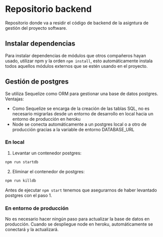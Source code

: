 # Repositorio backend 
Repositorio donde va a residir el código de backend de la asigntura de gestión del  proyecto software.
## Instalar dependencias
Para instalar dependencias de módulos que otros compañeros hayan usado, utilizar npm y la orden `npm install`, esto automáticamente instala todos aquellos módulos externos que se estén usando en el proyecto.
## Gestión de postgres
Se utiliza Sequelize como ORM para gestionar una base de datos postgres.  
Ventajas:
* Como Sequelize se encarga de la creación de las tablas SQL, no es necesario
migrarlas desde un entorno de desarrollo en local hacia un entorno de producción en heroku
* Node se conecta automáticamente a un postgres local o a otro de producción gracias a la
variable de entorno DATABASE_URL
### En local
1. Levantar un contenedor postgres:
```bash
npm run startdb
```
2. Eliminar el contenedor de postgres:
```bash
npm run killdb
```
Antes de ejecutar `npm start` tenemos que asegurarnos de haber levantado  
postgres con el paso 1.
### En entorno de producción
No es necesario hacer ningún paso para actualizar la base de datos en producción. 
Cuando se despliegue node en heroku, automáticamente se conectará y la actualizará.




